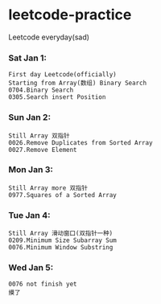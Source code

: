 # leetcode-practice
Leetcode everyday(sad)

### Sat Jan 1:
    First day Leetcode(officially) 
    Starting from Array(数组) Binary Search
    0704.Binary Search
    0305.Search insert Position
    
### Sun Jan 2:
    Still Array 双指针
    0026.Remove Duplicates from Sorted Array
    0027.Remove Element
    
### Mon Jan 3:
    Still Array more 双指针
    0977.Squares of a Sorted Array
    
### Tue Jan 4:
    Still Array 滑动窗口(双指针一种)
    0209.Minimum Size Subarray Sum
    0076.Minimum Window Substring

### Wed Jan 5:
    0076 not finish yet
    摸了